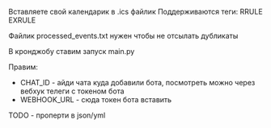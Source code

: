 Вставляете свой календарик в .ics файлик
Поддерживаются теги:
RRULE
EXRULE

Файлик processed_events.txt нужен чтобы не отсылать дубликаты

В кронджобу ставим запуск main.py

Правим:
* CHAT_ID - айди чата куда добавили бота, посмотреть можно через вебхук телеги с токеном бота
* WEBHOOK_URL - сюда токен бота вставить

TODO - проперти в json/yml

